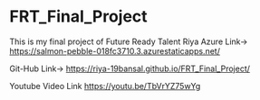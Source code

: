 # FRT_Final_Project
This is my final project of Future Ready Talent Riya
Azure Link->
https://salmon-pebble-018fc3710.3.azurestaticapps.net/

Git-Hub Link->
https://riya-19bansal.github.io/FRT_Final_Project/

Youtube Video Link
https://youtu.be/TbVrYZ75wYg
